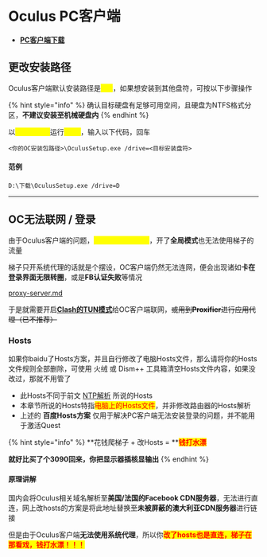 # Oculus PC客户端

* [**PC客户端下载**](https://www.meta.com/tw/quest/setup/)

## 更改安装路径

Oculus客户端默认安装路径是<mark style="color:yellow;">**C盘**</mark>，如果想安装到其他盘符，可按以下步骤操作

{% hint style="info" %}
确认目标硬盘有足够可用空间，且硬盘为NTFS格式分区，**不建议安装至机械硬盘内**
{% endhint %}

以<mark style="color:yellow;">**管理员权限**</mark>运行<mark style="color:yellow;">**CMD**</mark>，输入以下代码，回车

```
<你的OC安装包路径>\OculusSetup.exe /drive=<目标安装盘符>
```

#### 范例

```
D:\下载\OculusSetup.exe /drive=D
```

***

## OC无法联网 / 登录

由于Oculus客户端的问题，<mark style="color:yellow;">**无法使用系统代理**</mark>，开了**全局模式**也无法使用梯子的流量

梯子只开系统代理的话就是个摆设，OC客户端仍然无法连网，便会出现诸如**卡在登录界面无限转圈**，或是**FB认证失败**等情况

[proxy-server.md](../../ready/proxy-server.md "mention")

于是就需要开启[**Clash的TUN模式**](../../quest-guide/clash/clash-tun.md)给OC客户端联网，~~或用到**Proxifier**进行应用代理（已不推荐）~~

### Hosts

如果你baidu了Hosts方案，并且自行修改了电脑Hosts文件，那么请将你的Hosts文件规则全部删除，可使用 火绒 或 Dism++ 工具箱清空Hosts文件内容，如果没改过，那就不用管了

* 此Hosts不同于前文 [NTP解析](../../quest-guide/ntp-server.md) 所说的Hosts
* 本章节所说的Hosts特指<mark style="color:red;">电脑上的Hosts文件</mark>，并非修改路由器的Hosts解析
* 上述的 **百度Hosts方案** 仅用于解决PC客户端无法安装登录的问题，并不能用于激活Quest

{% hint style="info" %}
**花钱爬梯子 + 改Hosts = **<mark style="color:red;">**钱打水漂**</mark>

**就好比买了个3090回来，你把显示器插核显输出**
{% endhint %}

#### 原理讲解

国内会将Oculus相关域名解析至**美国/法国的Facebook CDN服务器**，无法进行直连，网上改hosts的方案是将此地址替换至**未被屏蔽的澳大利亚CDN服务器**进行链接

但是由于Oculus客户端**无法使用系统代理**，所以你<mark style="color:red;">**改了hosts也是直连，梯子在那看戏，钱打水漂！！！**</mark>
